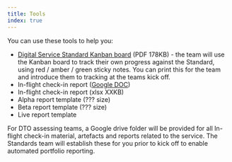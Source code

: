 ```yaml
---
title: Tools
index: true
---
```


You can use these tools to help you:

*   [Digital Service Standard Kanban board](https://www.dto.gov.au/files/digital-service-standard-kanban-a0.pdf) (PDF 178KB)  - the team will use the Kanban board to track their own progress against the Standard, using red / amber / green sticky notes. You can print this for the team and introduce them to tracking at the teams kick off. 
*   In-flight check-in report ([Google DOC](https://docs.google.com/a/digital.gov.au/spreadsheets/d/16qQ4McC3beWVrSGfLGj53lwiduvTYm3BRqzSbtU-r2s/edit?usp=sharing))
*   In-flight check-in report (xlsx XXKB)
*   Alpha report template (??? size)
*   Beta report template (??? size)
*	Live report template

For DTO assessing teams, a Google drive folder will be provided for all In-flight check-in material, artefacts and reports related to the service. The Standards team will establish these for you prior to kick off to enable automated portfolio reporting. 
